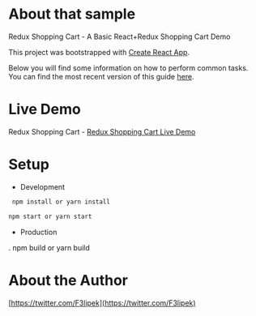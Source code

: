 # About that sample

Redux Shopping Cart - A Basic React+Redux Shopping Cart Demo

This project was bootstrapped with [Create React App](https://github.com/facebookincubator/create-react-app).

Below you will find some information on how to perform common tasks.<br>
You can find the most recent version of this guide [here](https://github.com/facebookincubator/create-react-app/blob/master/packages/react-scripts/template/README.md).

# Live Demo

Redux Shopping Cart - [Redux Shopping Cart Live Demo](https://leefsmp.github.io/redux-shopping-cart/build)

# Setup

 * Development

 ```sh
  npm install or yarn install
  ```
  ```sh
  npm start or yarn start
  ```
 
* Production

 . npm build or yarn build

# About the Author

[https://twitter.com/F3lipek](https://twitter.com/F3lipek)